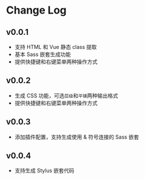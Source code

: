 # Change Log

## v0.0.1

- 支持 HTML 和 Vue 静态 class 提取
- 基本 Sass 嵌套生成功能
- 提供快捷键和右键菜单两种操作方式

## v0.0.2

- 生成 CSS 功能，可选`层级`和`平铺`两种输出格式
- 提供快捷键和右键菜单两种操作方式

## v0.0.3

- 添加插件配置，支持生成使用 & 符号连接的 Sass 嵌套

## v0.0.4

- 支持生成 Stylus 嵌套代码
